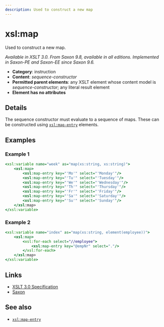 ```yaml
---
description: Used to construct a new map
---
```


# xsl:map

Used to construct a new map.

_Available in XSLT 3.0. From Saxon 9.8, available in all editions. Implemented in Saxon-PE and Saxon-EE since Saxon 9.6._

- **Category**: instruction
- **Content**: _sequence-constructor_
- **Permitted parent elements**: any XSLT element whose content model is _sequence-constructor_; any literal result element
- **Element has no attributes**

## Details

The sequence constructor must evaluate to a sequence of maps. These can be constructed using [`xsl:map-entry`](xsl-map-entry.md) elements.

## Examples

### Example 1

```xslt
<xsl:variable name="week" as="map(xs:string, xs:string)">
    <xsl:map>
        <xsl:map-entry key="'Mo'" select="'Monday'"/>
        <xsl:map-entry key="'Tu'" select="'Tuesday'"/>
        <xsl:map-entry key="'We'" select="'Wednesday'"/>
        <xsl:map-entry key="'Th'" select="'Thursday'"/>
        <xsl:map-entry key="'Fr'" select="'Friday'"/>
        <xsl:map-entry key="'Sa'" select="'Saturday'"/>
        <xsl:map-entry key="'Su'" select="'Sunday'"/>
    </xsl:map>
</xsl:variable>
```

### Example 2

```xslt
<xsl:variable name="index" as="map(xs:string, element(employee))">
    <xsl:map>
        <xsl:for-each select="//employee">
            <xsl:map-entry key="@empNr" select="."/>
        </xsl:for-each>
    </xsl:map>
</xsl:variable>
```

## Links

- [XSLT 3.0 Specification](http://www.w3.org/TR/xslt-30/#element-map)
- [Saxon](https://www.saxonica.com/html/documentation/xsl-elements/map.html)

## See also

- [`xsl:map-entry`](xsl-map-entry.md)
